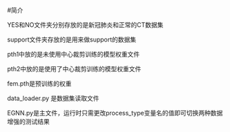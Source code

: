 #简介













YES和NO文件夹分别存放的是新冠肺炎和正常的CT数据集

support文件夹存放的是用来做support的数据集

pth1中放的是未使用中心裁剪训练的模型权重文件

pth2中放的是使用了中心裁剪训练的模型权重文件

fem.pth是预训练的权重

data_loader.py 是数据集读取文件

EGNN.py是主文件，运行时只需更改process_type变量名的值即可切换两种数据增强的测试结果


